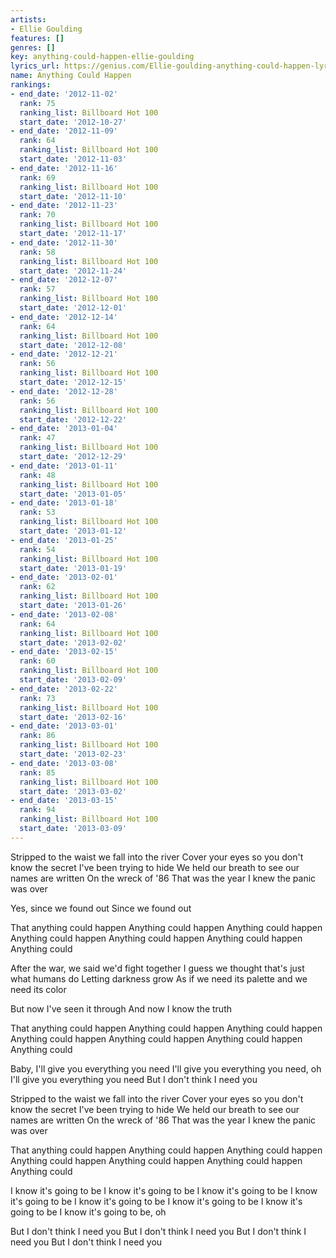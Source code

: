 ```yaml
---
artists:
- Ellie Goulding
features: []
genres: []
key: anything-could-happen-ellie-goulding
lyrics_url: https://genius.com/Ellie-goulding-anything-could-happen-lyrics
name: Anything Could Happen
rankings:
- end_date: '2012-11-02'
  rank: 75
  ranking_list: Billboard Hot 100
  start_date: '2012-10-27'
- end_date: '2012-11-09'
  rank: 64
  ranking_list: Billboard Hot 100
  start_date: '2012-11-03'
- end_date: '2012-11-16'
  rank: 69
  ranking_list: Billboard Hot 100
  start_date: '2012-11-10'
- end_date: '2012-11-23'
  rank: 70
  ranking_list: Billboard Hot 100
  start_date: '2012-11-17'
- end_date: '2012-11-30'
  rank: 58
  ranking_list: Billboard Hot 100
  start_date: '2012-11-24'
- end_date: '2012-12-07'
  rank: 57
  ranking_list: Billboard Hot 100
  start_date: '2012-12-01'
- end_date: '2012-12-14'
  rank: 64
  ranking_list: Billboard Hot 100
  start_date: '2012-12-08'
- end_date: '2012-12-21'
  rank: 56
  ranking_list: Billboard Hot 100
  start_date: '2012-12-15'
- end_date: '2012-12-28'
  rank: 56
  ranking_list: Billboard Hot 100
  start_date: '2012-12-22'
- end_date: '2013-01-04'
  rank: 47
  ranking_list: Billboard Hot 100
  start_date: '2012-12-29'
- end_date: '2013-01-11'
  rank: 48
  ranking_list: Billboard Hot 100
  start_date: '2013-01-05'
- end_date: '2013-01-18'
  rank: 53
  ranking_list: Billboard Hot 100
  start_date: '2013-01-12'
- end_date: '2013-01-25'
  rank: 54
  ranking_list: Billboard Hot 100
  start_date: '2013-01-19'
- end_date: '2013-02-01'
  rank: 62
  ranking_list: Billboard Hot 100
  start_date: '2013-01-26'
- end_date: '2013-02-08'
  rank: 64
  ranking_list: Billboard Hot 100
  start_date: '2013-02-02'
- end_date: '2013-02-15'
  rank: 60
  ranking_list: Billboard Hot 100
  start_date: '2013-02-09'
- end_date: '2013-02-22'
  rank: 73
  ranking_list: Billboard Hot 100
  start_date: '2013-02-16'
- end_date: '2013-03-01'
  rank: 86
  ranking_list: Billboard Hot 100
  start_date: '2013-02-23'
- end_date: '2013-03-08'
  rank: 85
  ranking_list: Billboard Hot 100
  start_date: '2013-03-02'
- end_date: '2013-03-15'
  rank: 94
  ranking_list: Billboard Hot 100
  start_date: '2013-03-09'
---
```

Stripped to the waist we fall into the river
Cover your eyes so you don't know the secret
I've been trying to hide
We held our breath to see our names are written
On the wreck of '86
That was the year I knew the panic was over


Yes, since we found out
Since we found out


That anything could happen
Anything could happen
Anything could happen
Anything could happen
Anything could happen
Anything could happen
Anything could


After the war, we said we'd fight together
I guess we thought that's just what humans do
Letting darkness grow
As if we need its palette and we need its color


But now I've seen it through
And now I know the truth


That anything could happen
Anything could happen
Anything could happen
Anything could happen
Anything could happen
Anything could happen
Anything could


Baby, I'll give you everything you need
I'll give you everything you need, oh
I'll give you everything you need
But I don't think I need you


Stripped to the waist we fall into the river
Cover your eyes so you don't know the secret
I've been trying to hide
We held our breath to see our names are written
On the wreck of '86
That was the year I knew the panic was over


That anything could happen
Anything could happen
Anything could happen
Anything could happen
Anything could happen
Anything could happen
Anything could


I know it's going to be
I know it's going to be
I know it's going to be
I know it's going to be
I know it's going to be
I know it's going to be
I know it's going to be
I know it's going to be, oh


But I don't think I need you
But I don't think I need you
But I don't think I need you
But I don't think I need you
